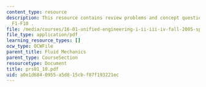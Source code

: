```yaml
---
content_type: resource
description: This resource contains review problems and concept questions from lectures
  F1-F10 .
file: /media/courses/16-01-unified-engineering-i-ii-iii-iv-fall-2005-spring-2006/a0e1d6840955a5d815cbf87f193221ec_prs01_10.pdf
file_type: application/pdf
learning_resource_types: []
ocw_type: OCWFile
parent_title: Fluid Mechanics
parent_type: CourseSection
resourcetype: Document
title: prs01_10.pdf
uid: a0e1d684-0955-a5d8-15cb-f87f193221ec
---
```


